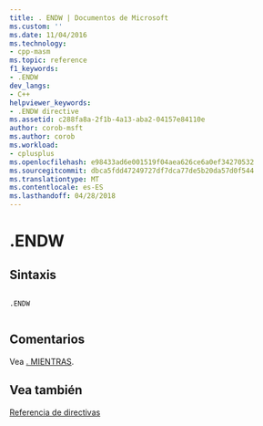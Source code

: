 ```yaml
---
title: . ENDW | Documentos de Microsoft
ms.custom: ''
ms.date: 11/04/2016
ms.technology:
- cpp-masm
ms.topic: reference
f1_keywords:
- .ENDW
dev_langs:
- C++
helpviewer_keywords:
- .ENDW directive
ms.assetid: c288fa8a-2f1b-4a13-aba2-04157e84110e
author: corob-msft
ms.author: corob
ms.workload:
- cplusplus
ms.openlocfilehash: e98433ad6e001519f04aea626ce6a0ef34270532
ms.sourcegitcommit: dbca5fdd47249727df7dca77de5b20da57d0f544
ms.translationtype: MT
ms.contentlocale: es-ES
ms.lasthandoff: 04/28/2018
---
```

# <a name="endw"></a>.ENDW
## <a name="syntax"></a>Sintaxis  
  
```  
  
.ENDW  
  
```  
  
## <a name="remarks"></a>Comentarios  
 Vea [. MIENTRAS](../../assembler/masm/dot-while.md).  
  
## <a name="see-also"></a>Vea también  
 [Referencia de directivas](../../assembler/masm/directives-reference.md)